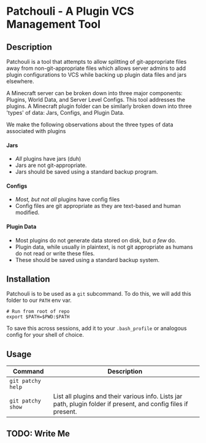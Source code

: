 # Patchouli - A Plugin VCS Management Tool

## Description
Patchouli is a tool that attempts to allow splitting of git-appropriate files away from non-git-appropriate files which allows server admins to add plugin configurations to VCS while backing up plugin data files and jars elsewhere.

A Minecraft server can be broken down into three major components: Plugins, World Data, and Server Level Configs. This tool addresses the plugins. A Minecraft plugin folder can be similarly broken down into three 'types' of data: Jars, Configs, and Plugin Data.

We make the following observations about the three types of data associated with plugins
#### Jars
- *All* plugins have jars (duh)
- Jars are not git-appropriate.
- Jars should be saved using a standard backup program.

#### Configs
- *Most, but not all* plugins have config files
- Config files are git appropriate as they are text-based and human modified.

#### Plugin Data
- Most plugins do not generate data stored on disk, but *a few* do.
- Plugin data, while usually in plaintext, is not git appropriate as humans do not read or write these files.
- These should be saved using a standard backup system.

## Installation
Patchouli is to be used as a `git` subcommand. To do this, we will add this folder to our `PATH` env var.

```
# Run from root of repo
export $PATH=$PWD:$PATH
```

To save this across sessions, add it to your `.bash_profile` or analogous config for your shell of choice.


## Usage

|Command|Description|
|-------|-----------|
|`git patchy help`||
|`git patchy show`|List all plugins and their various info. Lists jar path, plugin folder if present, and config files if present.|


## TODO: Write Me
